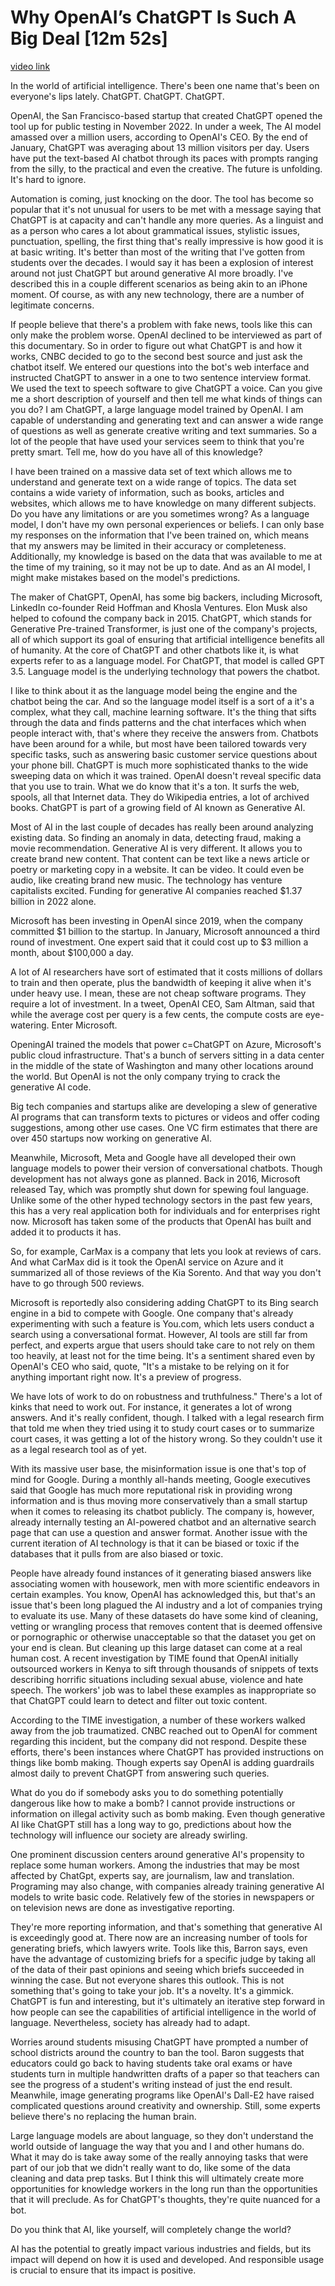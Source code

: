 # Why OpenAI’s ChatGPT Is Such A Big Deal [12m 52s]

[video link](https://www.youtube.com/watch?v=pOmpqdlVCoo)


In the world of artificial intelligence.
There's been one name that's been on everyone's lips
lately.
ChatGPT. ChatGPT.
ChatGPT.


OpenAI, the San Francisco-based startup that
created ChatGPT opened the tool up for public testing in
November 2022.
In under a week, The AI model amassed over a million users,
according to OpenAI's CEO.
By the end of January, ChatGPT was averaging about 13
million visitors per day.
Users have put the text-based AI chatbot through its paces
with prompts ranging from the silly, to the practical and
even the creative.
The future is unfolding.
It's hard to ignore.


Automation is coming, just knocking on the door.
The tool has become so popular that it's not unusual for
users to be met with a message saying that ChatGPT is
at capacity and can't handle any more queries.
As a linguist and as a person who cares a lot about
grammatical issues, stylistic issues, punctuation, spelling,
the first thing that's really impressive is how good it is
at basic writing. It's better than most of the writing that
I've gotten from students over the decades.
I would say it has been a explosion of interest around
not just ChatGPT but around generative AI more broadly.
I've described this in a couple different scenarios as
being akin to an iPhone moment.
Of course, as with any new technology, there are a number
of legitimate concerns.


If people believe that there's a problem with fake news,
tools like this can only make the problem worse.
OpenAI declined to be interviewed as part of this
documentary. So in order to figure out what ChatGPT is and
how it works, CNBC decided to go to the second best source
and just ask the chatbot itself.
We entered our questions into the bot's web interface and
instructed ChatGPT to answer in a one to two sentence
interview format. We used the text to speech software to
give ChatGPT a voice.
Can you give me a short description of yourself and
then tell me what kinds of things can you do?
I am ChatGPT, a large language model trained by OpenAI.
I am capable of understanding and generating text and can
answer a wide range of questions as well as generate
creative writing and text summaries.
So a lot of the people that have used your services seem
to think that you're pretty smart. Tell me, how do you
have all of this knowledge?


I have been trained on a massive data set of text which
allows me to understand and generate text on a wide range
of topics. The data set contains a wide variety of
information, such as books, articles and websites, which
allows me to have knowledge on many different subjects.
Do you have any limitations or are you sometimes wrong?
As a language model, I don't have my own personal
experiences or beliefs.
I can only base my responses on the information that I've
been trained on, which means that my answers may be limited
in their accuracy or completeness. Additionally, my
knowledge is based on the data that was available to me
at the time of my training, so it may not be up to date.
And as an AI model, I might make mistakes based on the
model's predictions.


The maker of ChatGPT, OpenAI, has some big backers,
including Microsoft, LinkedIn co-founder Reid Hoffman and
Khosla Ventures. Elon Musk also helped to cofound the
company back in 2015.
ChatGPT, which stands for Generative Pre-trained
Transformer, is just one of the company's projects, all of
which support its goal of ensuring that artificial
intelligence benefits all of humanity.
At the core of ChatGPT and other chatbots like it, is
what experts refer to as a language model.
For ChatGPT, that model is called GPT 3.5.
Language model is the underlying technology that
powers the chatbot.


I like to think about it as the language model being the
engine and the chatbot being the car.
And so the language model itself is a sort of a it's a
complex, what they call, machine learning software.
It's the thing that sifts through the data and finds
patterns and the chat interfaces which when people
interact with, that's where they receive the answers from.
Chatbots have been around for a while, but most have been
tailored towards very specific tasks, such as
answering basic customer service questions about your
phone bill. ChatGPT is much more sophisticated thanks to
the wide sweeping data on which it was trained.
OpenAI doesn't reveal specific data that you use to train.
What we do know that it's a ton.
It surfs the web, spools, all that Internet data.
They do Wikipedia entries, a lot of archived books.
ChatGPT is part of a growing field of AI known as
Generative AI.


Most of AI in the last couple of decades has really been
around analyzing existing data.
So finding an anomaly in data, detecting fraud, making
a movie recommendation. Generative AI is very
different. It allows you to create brand new content.
That content can be text like a news article or poetry
or marketing copy in a website.
It can be video.
It could even be audio, like creating brand new music.
The technology has venture capitalists excited.
Funding for generative AI companies reached $1.37
billion in 2022 alone.


Microsoft has been investing in OpenAI since 2019, when the
company committed $1 billion to the startup.
In January, Microsoft announced a third round of
investment.
One expert said that it could cost up to $3 million a month,
about $100,000 a day.


A lot of AI researchers have sort of estimated that it
costs millions of dollars to train and then operate, plus
the bandwidth of keeping it alive when it's under heavy
use. I mean, these are not cheap software programs.
They require a lot of investment.
In a tweet, OpenAI CEO, Sam Altman, said that while the
average cost per query is a few cents, the compute costs
are eye-watering. Enter Microsoft.


OpeningAI trained the models that power c=ChatGPT on
Azure, Microsoft's public cloud infrastructure.
That's a bunch of servers sitting in a data center in
the middle of the state of Washington and many other
locations around the world.
But OpenAI is not the only company trying to crack the
generative AI code.


Big tech companies and startups alike are developing
a slew of generative AI programs that can transform
texts to pictures or videos and offer coding suggestions,
among other use cases.
One VC firm estimates that there are over 450 startups
now working on generative AI.


Meanwhile, Microsoft, Meta and Google have all developed
their own language models to power their version of
conversational chatbots.
Though development has not always gone as planned.
Back in 2016, Microsoft released Tay, which was
promptly shut down for spewing foul language.
Unlike some of the other hyped technology sectors in the past
few years, this has a very real application both for
individuals and for enterprises right now.
Microsoft has taken some of the products that OpenAI has
built and added it to products it has.


So, for example, CarMax is a company that lets you
look at reviews of cars.
And what CarMax did is it took the OpenAI service on
Azure and it summarized all of those reviews of the Kia
Sorento. And that way you don't have to go through 500
reviews.


Microsoft is reportedly also considering adding ChatGPT to
its Bing search engine in a bid to compete with Google.
One company that's already experimenting with such a
feature is You.com, which lets users conduct a search
using a conversational format. However, AI tools are
still far from perfect, and experts argue that users
should take care to not rely on them too heavily, at least
not for the time being. It's a sentiment shared even by
OpenAI's CEO who said, quote, "It's a mistake to be relying
on it for anything important right now.
It's a preview of progress.


We have lots of work to do on robustness and truthfulness."
There's a lot of kinks that need to work out.
For instance, it generates a lot of wrong answers.
And it's really confident, though.
I talked with a legal research firm that told me
when they tried using it to study court cases or to
summarize court cases, it was getting a lot of the history
wrong. So they couldn't use it as a legal research tool as
of yet.


With its massive user base, the misinformation issue is
one that's top of mind for Google.
During a monthly all-hands meeting, Google executives
said that Google has much more reputational risk in
providing wrong information and is thus moving more
conservatively than a small startup when it comes to
releasing its chatbot publicly. The company is,
however, already internally testing an AI-powered chatbot
and an alternative search page that can use a question
and answer format. Another issue with the current
iteration of AI technology is that it can be biased or toxic
if the databases that it pulls from are also biased or
toxic.


People have already found instances of it generating
biased answers like associating women with
housework, men with more scientific endeavors in
certain examples.
You know, OpenAI has acknowledged this, but that's
an issue that's been long plagued the AI industry and a
lot of companies trying to evaluate its use.
Many of these datasets do have some kind of cleaning, vetting
or wrangling process that removes content that is deemed
offensive or pornographic or otherwise unacceptable so that
the dataset you get on your end is clean.
But cleaning up this large dataset can come at a real
human cost. A recent investigation by TIME found
that OpenAI initially outsourced workers in Kenya to
sift through thousands of snippets of texts describing
horrific situations including sexual abuse, violence and
hate speech. The workers' job was to label these examples as
inappropriate so that ChatGPT could learn to detect and
filter out toxic content.


According to the TIME investigation, a number of
these workers walked away from the job traumatized.
CNBC reached out to OpenAI for comment regarding this
incident, but the company did not respond.
Despite these efforts, there's been instances where
ChatGPT has provided instructions on things like
bomb making. Though experts say OpenAI is adding
guardrails almost daily to prevent ChatGPT from answering
such queries.


What do you do if somebody asks you to do something
potentially dangerous like how to make a bomb?
I cannot provide instructions or information on illegal
activity such as bomb making.
Even though generative AI like ChatGPT still has a long way
to go, predictions about how the technology will influence
our society are already swirling.


One prominent discussion centers around generative AI's
propensity to replace some human workers.
Among the industries that may be most affected by ChatGpt,
experts say, are journalism, law and translation.
Programing may also change, with companies already
training generative AI models to write basic code.
Relatively few of the stories in newspapers or on television
news are done as investigative reporting.


They're more reporting information, and that's
something that generative AI is exceedingly good at.
There now are an increasing number of tools for generating
briefs, which lawyers write.
Tools like this, Barron says, even have the advantage of
customizing briefs for a specific judge by taking all
of the data of their past opinions and seeing which
briefs succeeded in winning the case.
But not everyone shares this outlook.
This is not something that's going to take your job.
It's a novelty.
It's a gimmick. ChatGPT is fun and interesting, but it's
ultimately an iterative step forward in how people
can see the capabilities of artificial intelligence in the
world of language.
Nevertheless, society has already had to adapt.


Worries around students misusing ChatGPT have prompted
a number of school districts around the country to ban the
tool. Baron suggests that educators could go back to
having students take oral exams or have students turn in
multiple handwritten drafts of a paper so that teachers
can see the progress of a student's writing instead of
just the end result. Meanwhile, image generating
programs like OpenAI's Dall-E2 have raised
complicated questions around creativity and ownership.
Still, some experts believe there's no replacing the human
brain.


Large language models are about language, so they don't
understand the world outside of language the way that you
and I and other humans do.
What it may do is take away some of the really annoying
tasks that were part of our job that we didn't really want
to do, like some of the data cleaning and data prep tasks.
But I think this will ultimately create more
opportunities for knowledge workers in the long run than
the opportunities that it will preclude.
As for ChatGPT's thoughts, they're quite nuanced for a
bot.


Do you think that AI, like yourself, will completely
change the world?


AI has the potential to greatly impact various
industries and fields, but its impact will depend on how
it is used and developed. And responsible usage is crucial
to ensure that its impact is positive.
